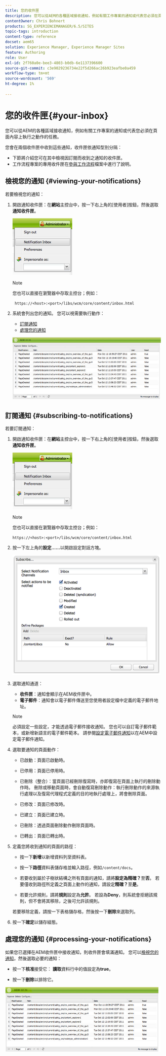 ```yaml
---
title: 您的收件匣
description: 您可以從AEM的各種區域接收通知，例如有關工作專案的通知或代表您必須在頁面內容上執行之動作的任務。
contentOwner: Chris Bohnert
products: SG_EXPERIENCEMANAGER/6.5/SITES
topic-tags: introduction
content-type: reference
docset: aem65
solution: Experience Manager, Experience Manager Sites
feature: Authoring
role: User
exl-id: 2f760a0e-bee3-4803-b0db-6e1137396600
source-git-commit: c3e9029236734e22f5d266ac26b923eafbe0a459
workflow-type: tm+mt
source-wordcount: '569'
ht-degree: 1%

---
```


# 您的收件匣{#your-inbox}

您可以從AEM的各種區域接收通知，例如有關工作專案的通知或代表您必須在頁面內容上執行之動作的任務。

您會在兩個收件匣中收到這些通知，收件匣依通知型別分隔：

* 下節將介紹您可在其中檢視因訂閱而收到之通知的收件匣。
* 工作流程專案的專用收件匣在[參與工作流程](/help/sites-classic-ui-authoring/classic-workflows-participating.md)檔案中進行了說明。

## 檢視您的通知 {#viewing-your-notifications}

若要檢視您的通知：

1. 開啟通知收件匣：在&#x200B;**網站**&#x200B;主控台中，按一下右上角的[使用者]按鈕，然後選取&#x200B;**通知收件匣**。

   ![screen_shot_2012-02-08at105226am](assets/screen_shot_2012-02-08at105226am.png)

   >[!NOTE]
   >
   >您也可以直接在瀏覽器中存取主控台；例如：
   >
   >
   >` https://<host>:<port>/libs/wcm/core/content/inbox.html`

1. 系統會列出您的通知。 您可以視需要執行動作：

   * [訂閱通知](#subscribing-to-notifications)
   * [處理您的通知](#processing-your-notifications)

   ![chlimage_1-4](assets/chlimage_1-4.jpeg)

## 訂閱通知 {#subscribing-to-notifications}

若要訂閱通知：

1. 開啟通知收件匣：在&#x200B;**網站**&#x200B;主控台中，按一下右上角的[使用者]按鈕，然後選取&#x200B;**通知收件匣**。

   ![screen_shot_2012-02-08at105226am-1](assets/screen_shot_2012-02-08at105226am-1.png)

   >[!NOTE]
   >
   >您也可以直接在瀏覽器中存取主控台；例如：
   >
   >
   >`https://<host>:<port>/libs/wcm/core/content/inbox.html`

1. 按一下左上角的&#x200B;**設定……**&#x200B;以開啟設定對話方塊。

   ![screen_shot_2012-02-08at111056am](assets/screen_shot_2012-02-08at111056am.png)

1. 選取通知通道：

   * **收件匣**：通知會顯示在AEM收件匣中。
   * **電子郵件**：通知會以電子郵件傳送至您使用者設定檔中定義的電子郵件地址。

   >[!NOTE]
   >
   >必須設定一些設定，才能透過電子郵件接收通知。 您也可以自訂電子郵件範本，或新增新語言的電子郵件範本。 請參閱[設定電子郵件通知](/help/sites-administering/notification.md#configuringemailnotification)以在AEM中設定電子郵件通知。

1. 選取要通知的頁面動作：

   * 已啟動：頁面已啟動時。
   * 已停用：頁面已停用時。
   * 已刪除（整合）：當頁面已經刪除復寫時，亦即復寫在頁面上執行的刪除動作時。
刪除或移動頁面時，會自動復寫刪除動作：執行刪除動作的來源執行處理以及復寫代理程式定義的目的地執行處理上，將會刪除頁面。

   * 已修改：頁面已修改時。
   * 已建立：頁面已建立時。
   * 已刪除：透過頁面刪除動作刪除頁面時。
   * 已轉出：頁面已轉出時。

1. 定義您將收到通知的頁面的路徑：

   * 按一下&#x200B;**新增**&#x200B;以新增資料列至資料表。
   * 按一下&#x200B;**路徑**&#x200B;資料表儲存格並輸入路徑，例如`/content/docs`。

   * 若要收到屬於子樹狀結構之所有頁面的通知，請將&#x200B;**設定為精確？**&#x200B;至&#x200B;**否**。
若要僅收到路徑所定義之頁面上動作的通知，請設定&#x200B;**精確？**&#x200B;至&#x200B;**是**。

   * 若要允許規則，請將&#x200B;**規則**&#x200B;設定為&#x200B;**允許**。 若設為&#x200B;**Deny**，則系統會拒絕該規則，但不會將其移除，之後可允許該規則。

   若要移除定義，請按一下表格儲存格，然後按一下&#x200B;**刪除**&#x200B;來選取列。

1. 按一下&#x200B;**確定**&#x200B;以儲存組態。

## 處理您的通知 {#processing-your-notifications}

如果您已選擇在AEM收件匣中接收通知，則收件匣會填滿通知。 您可以[檢視您的通知](#viewing-your-notifications)，然後選取必要的通知：

* 按一下&#x200B;**核准**&#x200B;接受它： **讀取**&#x200B;資料行中的值設定為&#x200B;**true**。

* 按一下&#x200B;**刪除**&#x200B;以排除它。

![chlimage_1-5](assets/chlimage_1-5.jpeg)
